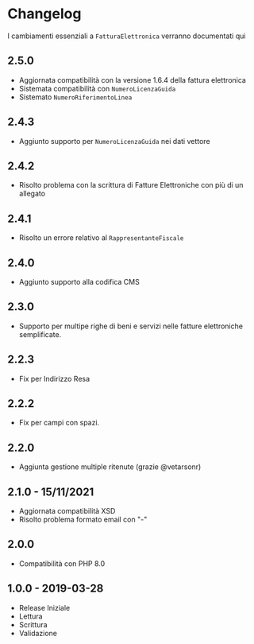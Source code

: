 # Changelog

I cambiamenti essenziali a `FatturaElettronica` verranno documentati qui

## 2.5.0
- Aggiornata compatibilità con la versione 1.6.4 della fattura elettronica
- Sistemata compatibilità con `NumeroLicenzaGuida`
- Sistemato `NumeroRiferimentoLinea`

## 2.4.3
- Aggiunto supporto per `NumeroLicenzaGuida` nei dati vettore

## 2.4.2
- Risolto problema con la scrittura di Fatture Elettroniche con più di un allegato

## 2.4.1
- Risolto un errore relativo al `RappresentanteFiscale`

## 2.4.0
- Aggiunto supporto alla codifica CMS

## 2.3.0
- Supporto per multipe righe di beni e servizi nelle fatture elettroniche semplificate.

## 2.2.3

- Fix per Indirizzo Resa

## 2.2.2

- Fix per campi con spazi.

## 2.2.0
- Aggiunta gestione multiple ritenute (grazie @vetarsonr)

## 2.1.0 - 15/11/2021
- Aggiornata compatibilità XSD
- Risolto problema formato email con "-"

## 2.0.0
- Compatibilità con PHP 8.0

## 1.0.0 - 2019-03-28

- Release Iniziale
- Lettura
- Scrittura
- Validazione
